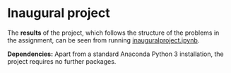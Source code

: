 # Inaugural project

The **results** of the project, which follows the structure of the problems in the assignment, can be seen from running [inauguralproject.ipynb](inauguralproject.ipynb).

**Dependencies:** Apart from a standard Anaconda Python 3 installation, the project requires no further packages.